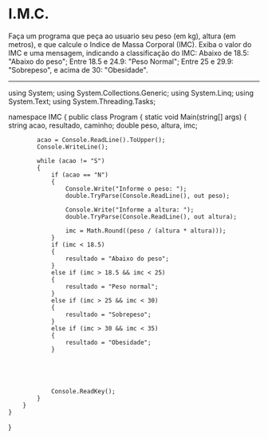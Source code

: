 # I.M.C.
Faça um programa que peça ao usuario seu peso (em kg), altura (em metros), e que calcule o Indice de Massa Corporal (IMC). Exiba o valor do IMC e uma mensagem, indicando a classificação do IMC:
Abaixo de 18.5: "Abaixo do peso"; Entre 18.5 e 24.9: "Peso Normal"; Entre 25 e 29.9: "Sobrepeso", e acima de 30: "Obesidade".
______________________________________________________________________________________________________________________________________________________________________________________________________
using System;
using System.Collections.Generic;
using System.Linq;
using System.Text;
using System.Threading.Tasks;

namespace IMC
{
    public class Program
    {
        static void Main(string[] args)
        {
            string acao, resultado, caminho;
            double peso, altura, imc;

            acao = Console.ReadLine().ToUpper();
            Console.WriteLine();

            while (acao != "S")
            {
                if (acao == "N")
                {
                    Console.Write("Informe o peso: ");
                    double.TryParse(Console.ReadLine(), out peso);

                    Console.Write("Informe a altura: ");
                    double.TryParse(Console.ReadLine(), out altura);

                    imc = Math.Round((peso / (altura * altura)));
                }
                if (imc < 18.5)
                {
                    resultado = "Abaixo do peso";
                }
                else if (imc > 18.5 && imc < 25)
                {
                    resultado = "Peso normal";
                }
                else if (imc > 25 && imc < 30)
                {
                    resultado = "Sobrepeso";
                }
                else if (imc > 30 && imc < 35)
                {
                    resultado = "Obesidade";
                }





                Console.ReadKey();
            }
        }
    }
}
